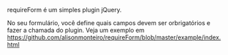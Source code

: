 requireForm é um simples plugin jQuery.

No seu formulário, você define quais campos devem ser orbrigatórios e fazer a chamada do plugin. 
Veja um exemplo em https://github.com/alisonmonteiro/requireForm/blob/master/example/index.html
